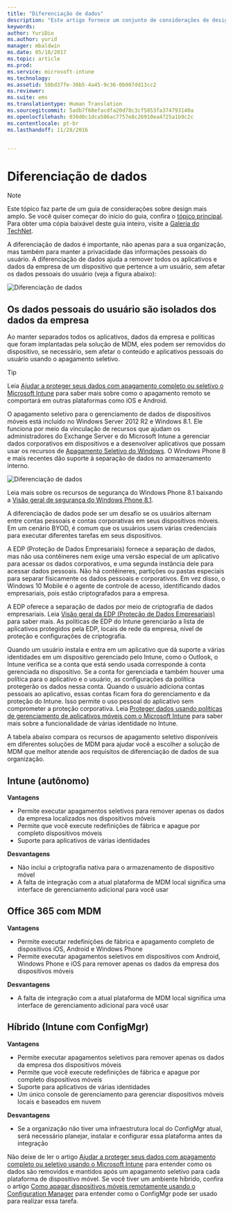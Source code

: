 ```yaml
---
title: "Diferenciação de dados"
description: "Este artigo fornece um conjunto de considerações de design para diferenciação de dados, que devem ser usadas em um cenário de gerenciamento de dispositivo móvel."
keywords: 
author: YuriDio
ms.author: yurid
manager: mbaldwin
ms.date: 05/18/2017
ms.topic: article
ms.prod: 
ms.service: microsoft-intune
ms.technology: 
ms.assetid: 50bd37fe-30b5-4a45-9c36-0b907dd13cc2
ms.reviewer: 
ms.suite: ems
ms.translationtype: Human Translation
ms.sourcegitcommit: 5adb7f68efacdfa20d78c3cf5853fa374793140a
ms.openlocfilehash: 030d0c1dca506ac7757e8c26910ea4725a1b9c2c
ms.contentlocale: pt-br
ms.lasthandoff: 11/28/2016


---
```


# <a name="data-segregation"></a>Diferenciação de dados

>[!NOTE]
>Este tópico faz parte de um guia de considerações sobre design mais amplo. Se você quiser começar do início do guia, confira o [tópico principal](mdm-design-considerations-guide.md). Para obter uma cópia baixável deste guia inteiro, visite a [Galeria do TechNet](https://gallery.technet.microsoft.com/Mobile-Device-Management-7d401582).

A diferenciação de dados é importante, não apenas para a sua organização, mas também para manter a privacidade das informações pessoais do usuário. A diferenciação de dados ajuda a remover todos os aplicativos e dados da empresa de um dispositivo que pertence a um usuário, sem afetar os dados pessoais do usuário (veja a figura abaixo):

![Diferenciação de dados](./media/MDM_Figure_10.png)

## <a name="users-personal-data-is-isolated-from-companys-data"></a>Os dados pessoais do usuário são isolados dos dados da empresa

Ao manter separados todos os aplicativos, dados da empresa e políticas que foram implantadas pela solução de MDM, eles podem ser removidos do dispositivo, se necessário, sem afetar o conteúdo e aplicativos pessoais do usuário usando o apagamento seletivo.

>[!TIP]
> Leia [Ajudar a proteger seus dados com apagamento completo ou seletivo o Microsoft Intune](/intune/deploy-use/use-remote-wipe-to-help-protect-data-using-microsoft-intune) para saber mais sobre como o apagamento remoto se comportará em outras plataformas como iOS e Android.

O apagamento seletivo para o gerenciamento de dados de dispositivos móveis está incluído no Windows Server 2012 R2 e Windows 8.1. Ele funciona por meio da vinculação de recursos que ajudam os administradores do Exchange Server e do Microsoft Intune a gerenciar dados corporativos em dispositivos e a desenvolver aplicativos que possam usar os recursos de [Apagamento Seletivo do Windows](https://technet.microsoft.com/library/dn486874.aspx).  O Windows Phone 8 e mais recentes dão suporte à separação de dados no armazenamento interno.

![Diferenciação de dados](./media/MDM_Figure_11.png)

Leia mais sobre os recursos de segurança do Windows Phone 8.1 baixando a [Visão geral de segurança do Windows Phone 8.1](http://www.microsoft.com/download/details.aspx?id=42509).

A diferenciação de dados pode ser um desafio se os usuários alternam entre contas pessoais e contas corporativas em seus dispositivos móveis. Em um cenário BYOD, é comum que os usuários usem várias credenciais para executar diferentes tarefas em seus dispositivos.

A EDP (Proteção de Dados Empresariais) fornece a separação de dados, mas não usa contêineres nem exige uma versão especial de um aplicativo para acessar os dados corporativos, e uma segunda instância dele para acessar dados pessoais. Não há contêineres, partições ou pastas especiais para separar fisicamente os dados pessoais e corporativos. Em vez disso, o Windows 10 Mobile é o agente de controle de acesso, identificando dados empresariais, pois estão criptografados para a empresa.

A EDP oferece a separação de dados por meio de criptografia de dados empresariais. Leia [Visão geral da EDP (Proteção de Dados Empresariais)](https://technet.microsoft.com/library/dn985838.aspx) para saber mais. As políticas de EDP do Intune gerenciarão a lista de aplicativos protegidos pela EDP, locais de rede da empresa, nível de proteção e configurações de criptografia.

Quando um usuário instala e entra em um aplicativo que dá suporte a várias identidades em um dispositivo gerenciado pelo Intune, como o Outlook, o Intune verifica se a conta que está sendo usada corresponde à conta gerenciada no dispositivo. Se a conta for gerenciada e também houver uma política para o aplicativo e o usuário, as configurações da política protegerão os dados nessa conta. Quando o usuário adiciona contas pessoais ao aplicativo, essas contas ficam fora do gerenciamento e da proteção do Intune. Isso permite o uso pessoal do aplicativo sem comprometer a proteção corporativa. Leia [Proteger dados usando políticas de gerenciamento de aplicativos móveis com o Microsoft Intune](/intune/deploy-use/configure-and-deploy-mobile-application-management-policies-in-the-microsoft-intune-console) para saber mais sobre a funcionalidade de várias identidade no Intune.

A tabela abaixo compara os recursos de apagamento seletivo disponíveis em diferentes soluções de MDM para ajudar você a escolher a solução de MDM que melhor atende aos requisitos de diferenciação de dados de sua organização.

## <a name="intune-standalone"></a>Intune (autônomo)

**Vantagens**

- Permite executar apagamentos seletivos para remover apenas os dados da empresa localizados nos dispositivos móveis
- Permite que você execute redefinições de fábrica e apague por completo dispositivos móveis
- Suporte para aplicativos de várias identidades

**Desvantagens**

- Não inclui a criptografia nativa para o armazenamento de dispositivo móvel
- A falta de integração com a atual plataforma de MDM local significa uma interface de gerenciamento adicional para você usar

## <a name="office-365-with-mdm"></a>Office 365 com MDM

**Vantagens**

- Permite executar redefinições de fábrica e apagamento completo de dispositivos iOS, Android e Windows Phone
- Permite executar apagamentos seletivos em dispositivos com Android, Windows Phone e iOS para remover apenas os dados da empresa dos dispositivos móveis

**Desvantagens**

- A falta de integração com a atual plataforma de MDM local significa uma interface de gerenciamento adicional para você usar

## <a name="hybrid-intune-with-configmgr"></a>Híbrido (Intune com ConfigMgr)

**Vantagens**

- Permite executar apagamentos seletivos para remover apenas os dados da empresa dos dispositivos móveis
- Permite que você execute redefinições de fábrica e apague por completo dispositivos móveis
- Suporte para aplicativos de várias identidades
- Um único console de gerenciamento para gerenciar dispositivos móveis locais e baseados em nuvem

**Desvantagens**

- Se a organização não tiver uma infraestrutura local do ConfigMgr atual, será necessário planejar, instalar e configurar essa plataforma antes da integração

Não deixe de ler o artigo [Ajudar a proteger seus dados com apagamento completo ou seletivo usando o Microsoft Intune](/intune/deploy-use/use-remote-wipe-to-help-protect-data-using-microsoft-intune) para entender como os dados são removidos e mantidos após um apagamento seletivo para cada plataforma de dispositivo móvel. Se você tiver um ambiente híbrido, confira o artigo [Como apagar dispositivos móveis remotamente usando o Configuration Manager](https://technet.microsoft.com/library/dn956981.aspx) para entender como o ConfigMgr pode ser usado para realizar essa tarefa.

